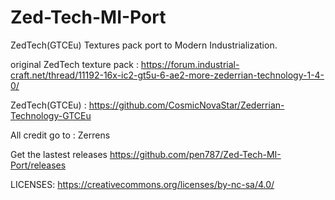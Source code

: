 # Zed-Tech-MI-Port
ZedTech(GTCEu) Textures pack port to Modern Industrialization.

original ZedTech texture pack : <https://forum.industrial-craft.net/thread/11192-16x-ic2-gt5u-6-ae2-more-zederrian-technology-1-4-0/>

ZedTech(GTCEu) : <https://github.com/CosmicNovaStar/Zederrian-Technology-GTCEu>

All credit go to :
Zerrens

Get the lastest releases
<https://github.com/pen787/Zed-Tech-MI-Port/releases>

LICENSES:
https://creativecommons.org/licenses/by-nc-sa/4.0/
